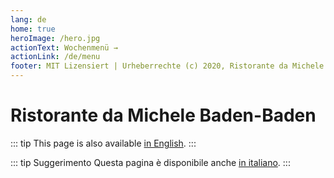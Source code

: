 ```yaml
---
lang: de
home: true
heroImage: /hero.jpg
actionText: Wochenmenü →
actionLink: /de/menu
footer: MIT Lizensiert | Urheberrechte (c) 2020, Ristorante da Michele Baden-Baden. Alle Rechte vorbehalten.
---
```


# Ristorante da Michele Baden-Baden

::: tip
This page is also available [in English](../).
:::

::: tip Suggerimento
Questa pagina è disponibile anche [in italiano](../it/).
:::

<RestaurantAddress/>
